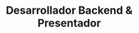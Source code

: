 ---
draft: false
name: "Íñigo Ruiz Marchueta"
title: "Desarrollador Backend & Presentador"
avatar: {
    src: "https://images.unsplash.com/photo-1535713875002-d1d0cf377fde?&fit=crop&w=280",
    alt: "Íñigo Ruiz Marchueta"
}
publishDate: "2024-02-20 21:50"
---